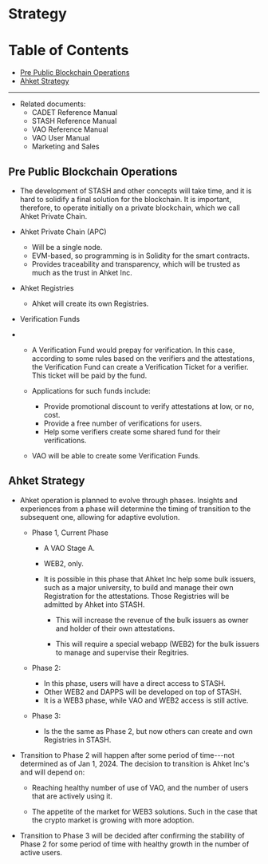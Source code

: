 # Strategy <!-- omit from toc -->

# Table of Contents <!-- omit from toc -->

- [Pre Public Blockchain Operations](#pre-public-blockchain-operations)
- [Ahket Strategy](#ahket-strategy)

---

- Related documents:
   - CADET Reference Manual
   - STASH Reference Manual
   - VAO Reference Manual
   - VAO User Manual
   - Marketing and Sales

## Pre Public Blockchain Operations

- The development of STASH and other concepts will take time, and it is hard to solidify a final solution for the blockchain. It is important, therefore, to operate initially on a private blockchain, which we call Ahket Private Chain.

- Ahket Private Chain (APC)
   - Will be a single node.
   - EVM-based, so programming is in Solidity for the smart contracts.
   - Provides traceability and transparency, which will be trusted as much as the trust in Ahket Inc.
   
- Ahket Registries
   - Ahket will create its own Registries.

- Verification Funds
- 
   - A Verification Fund would prepay for verification. In this case, according to some rules based on the verifiers and the attestations, the Verification Fund can create a Verification Ticket for a verifier. This ticket will be paid by the fund.
   
   - Applications for such funds include:
      - Provide promotional discount to verify attestations at low, or no, cost.
      - Provide a free number of verifications for users.
      - Help some verifiers create some shared fund for their verifications.
   
   - VAO will be able to create some Verification Funds.

## Ahket Strategy

   - Ahket operation is planned to evolve through phases. Insights and experiences from a phase will determine the timing of transition to the subsequent one, allowing for adaptive evolution.
      
      - Phase 1, Current Phase
         - A VAO Stage A.
         - WEB2, only.
         - It is possible in this phase that Ahket Inc help some bulk issuers, such as a major university, to build and manage their own Registration for the attestations. Those Registries will be admitted by Ahket into STASH.
            
            - This will increase the revenue of the bulk issuers as owner and holder of their own attestations.
            
            - This will require a special webapp (WEB2) for the bulk issuers to manage and supervise their Regitries.
      
      - Phase 2:
         - In this phase, users will have a direct access to STASH.
         - Other WEB2 and DAPPS will be developed on top of STASH.
         - It is a WEB3 phase, while VAO and WEB2 access is still active.
      
      - Phase 3:
         - Is the the same as Phase 2, but now others can create and own Registries in STASH.

   - Transition to Phase 2 will happen after some period of time---not determined as of Jan 1, 2024. The decision to transition is Ahket Inc's and will depend on:
      
      - Reaching healthy number of use of VAO, and the number of users that are actively using it.
      
      - The appetite of the market for WEB3 solutions. Such in the case that the crypto market is growing with more adoption.
   
   - Transition to Phase 3 will be decided after confirming the stability of Phase 2 for some period of time with healthy growth in the number of active users.
